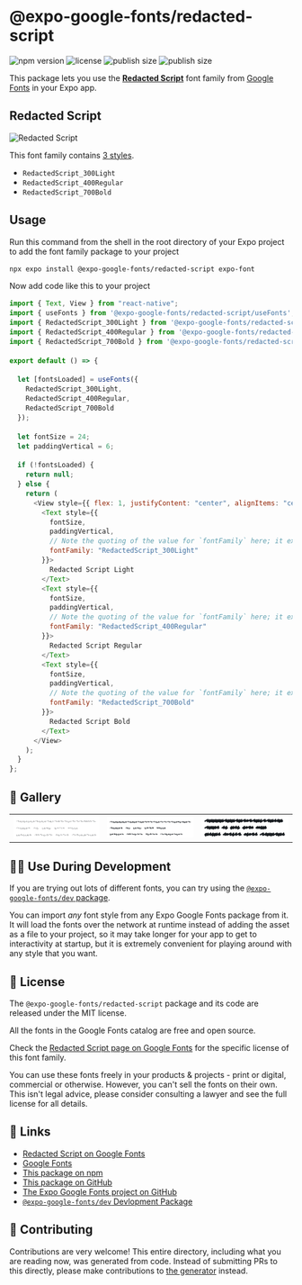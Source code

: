 # @expo-google-fonts/redacted-script

![npm version](https://flat.badgen.net/npm/v/@expo-google-fonts/redacted-script)
![license](https://flat.badgen.net/github/license/expo/google-fonts)
![publish size](https://flat.badgen.net/packagephobia/install/@expo-google-fonts/redacted-script)
![publish size](https://flat.badgen.net/packagephobia/publish/@expo-google-fonts/redacted-script)

This package lets you use the [**Redacted Script**](https://fonts.google.com/specimen/Redacted+Script) font family from [Google Fonts](https://fonts.google.com/) in your Expo app.

## Redacted Script

![Redacted Script](./font-family.png)

This font family contains [3 styles](#-gallery).

- `RedactedScript_300Light`
- `RedactedScript_400Regular`
- `RedactedScript_700Bold`

## Usage

Run this command from the shell in the root directory of your Expo project to add the font family package to your project

```sh
npx expo install @expo-google-fonts/redacted-script expo-font
```

Now add code like this to your project

```js
import { Text, View } from "react-native";
import { useFonts } from '@expo-google-fonts/redacted-script/useFonts';
import { RedactedScript_300Light } from '@expo-google-fonts/redacted-script/300Light';
import { RedactedScript_400Regular } from '@expo-google-fonts/redacted-script/400Regular';
import { RedactedScript_700Bold } from '@expo-google-fonts/redacted-script/700Bold';

export default () => {

  let [fontsLoaded] = useFonts({
    RedactedScript_300Light, 
    RedactedScript_400Regular, 
    RedactedScript_700Bold
  });

  let fontSize = 24;
  let paddingVertical = 6;

  if (!fontsLoaded) {
    return null;
  } else {
    return (
      <View style={{ flex: 1, justifyContent: "center", alignItems: "center" }}>
        <Text style={{
          fontSize,
          paddingVertical,
          // Note the quoting of the value for `fontFamily` here; it expects a string!
          fontFamily: "RedactedScript_300Light"
        }}>
          Redacted Script Light
        </Text>
        <Text style={{
          fontSize,
          paddingVertical,
          // Note the quoting of the value for `fontFamily` here; it expects a string!
          fontFamily: "RedactedScript_400Regular"
        }}>
          Redacted Script Regular
        </Text>
        <Text style={{
          fontSize,
          paddingVertical,
          // Note the quoting of the value for `fontFamily` here; it expects a string!
          fontFamily: "RedactedScript_700Bold"
        }}>
          Redacted Script Bold
        </Text>
      </View>
    );
  }
};
```

## 🔡 Gallery


||||
|-|-|-|
|![RedactedScript_300Light](./300Light/RedactedScript_300Light.ttf.png)|![RedactedScript_400Regular](./400Regular/RedactedScript_400Regular.ttf.png)|![RedactedScript_700Bold](./700Bold/RedactedScript_700Bold.ttf.png)||


## 👩‍💻 Use During Development

If you are trying out lots of different fonts, you can try using the [`@expo-google-fonts/dev` package](https://github.com/expo/google-fonts/tree/master/font-packages/dev#readme).

You can import _any_ font style from any Expo Google Fonts package from it. It will load the fonts over the network at runtime instead of adding the asset as a file to your project, so it may take longer for your app to get to interactivity at startup, but it is extremely convenient for playing around with any style that you want.


## 📖 License

The `@expo-google-fonts/redacted-script` package and its code are released under the MIT license.

All the fonts in the Google Fonts catalog are free and open source.

Check the [Redacted Script page on Google Fonts](https://fonts.google.com/specimen/Redacted+Script) for the specific license of this font family.

You can use these fonts freely in your products & projects - print or digital, commercial or otherwise. However, you can't sell the fonts on their own. This isn't legal advice, please consider consulting a lawyer and see the full license for all details.

## 🔗 Links

- [Redacted Script on Google Fonts](https://fonts.google.com/specimen/Redacted+Script)
- [Google Fonts](https://fonts.google.com/)
- [This package on npm](https://www.npmjs.com/package/@expo-google-fonts/redacted-script)
- [This package on GitHub](https://github.com/expo/google-fonts/tree/master/font-packages/redacted-script)
- [The Expo Google Fonts project on GitHub](https://github.com/expo/google-fonts)
- [`@expo-google-fonts/dev` Devlopment Package](https://github.com/expo/google-fonts/tree/master/font-packages/dev)

## 🤝 Contributing

Contributions are very welcome! This entire directory, including what you are reading now, was generated from code. Instead of submitting PRs to this directly, please make contributions to [the generator](https://github.com/expo/google-fonts/tree/master/packages/generator) instead.
